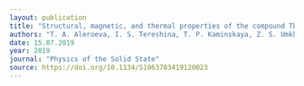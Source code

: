 ```yaml
---
layout: publication
title: "Structural, magnetic, and thermal properties of the compound Tb<sub>0.8</sub>Sm<sub>0.2</sub>Fe<sub>2<sub> with a Laves phase structure"
authors: "T. A. Aleroeva, I. S. Tereshina, T. P. Kaminskaya, Z. S. Umkhaeva, A. V. Filimonov, P. Yu. Vanina, O. A. Alekseeva & A. S. Ilyushin"
date: 15.07.2019
year: 2019
journal: "Physics of the Solid State"
source: https://doi.org/10.1134/S1063783419120023
---
```

